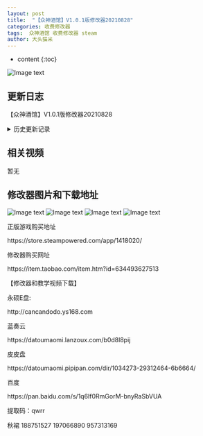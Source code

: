 ```yaml
---
layout: post
title:  "【众神酒馆】V1.0.1版修改器20210828"
categories: 收费修改器
tags:  众神酒馆 收费修改器 steam
author: 大头猫米
---
```


* content
{:toc}

![Image text](https://datoumaomi.github.io/pic/zzz/zhongshenjiuguan/logo.JPG)

##  更新日志
【众神酒馆】V1.0.1版修改器20210828





<details>
<summary>历史更新记录</summary><p></p>
 【众神酒馆】V0.7.01版修改器20210102<p></p>
 【众神酒馆】V0.7.00版修改器20210101<p></p>
 【众神酒馆】V0.6.55版修改器20201222<p></p>
 【众神酒馆】V0.6.54版修改器20201221<p></p>
 【众神酒馆】V0.6.53版修改器20201215<p></p>
 【众神酒馆】V0.6.52版修改器20201214<p></p>
 【众神酒馆】V0.6.51版修改器20201212<p></p>
 【众神酒馆】V0.6.50版修改器20201211<p></p>
 【众神酒馆】V0.6.51版修改器20201212<p></p>
 【众神酒馆】V0.8.01版修改器20210207v2<p></p>
 【众神酒馆】V0.8.02版修改器20210209<p></p>
 【众神酒馆】V0.8.03版修改器20210211<p></p>
 【众神酒馆】V0.8.03版修改器20210401<p></p>
 【众神酒馆】V0.9.01版修改器20210706v2<p></p>
 【众神酒馆】V0.9.01u2版修改器20210707<p></p>
 【众神酒馆】V0.9.02版修改器20210711<p></p>
 【众神酒馆】V0.9.03版修改器20210803<p></p>
 【众神酒馆】V0.9.04版修改器20210804<p></p>
 【众神酒馆】V0.9.05版修改器20210815<p></p>
【众神酒馆】V0.9.05版修改器20210815<p></p>
 【众神酒馆】V1.0.0版修改器20210821<p></p>
</details>

## 相关视频
暂无

## 修改器图片和下载地址

![Image text](https://datoumaomi.github.io/pic/zzz/zhongshenjiuguan/0.jpg)
![Image text](https://datoumaomi.github.io/pic/zzz/zhongshenjiuguan/1.jpg)
![Image text](https://datoumaomi.github.io/pic/zzz/zhongshenjiuguan/2.jpg)
![Image text](https://datoumaomi.github.io/pic/zzz/zhongshenjiuguan/3.jpg)


<p>正版游戏购买地址</p>
https://store.steampowered.com/app/1418020/
<p></p>
修改器购买网址
<p></p>
https://item.taobao.com/item.htm?id=634493627513
<p></p>
【修改器和教学视频下载】
<p></p>
永硕E盘:
<p></p>
http://cancandodo.ys168.com
<p></p>
蓝奏云
<p></p>
https://datoumaomi.lanzoux.com/b0d8l8pij
<p></p>
皮皮盘
<p></p>
https://datoumaomi.pipipan.com/dir/1034273-29312464-6b6664/
<p></p>
百度
<p></p>
https://pan.baidu.com/s/1q6If0RmGorM-bnyRaSbVUA 
<p></p>
提取码：qwrr 
<p></p>
<p>秋裙 188751527 197066890 957313169</p>
